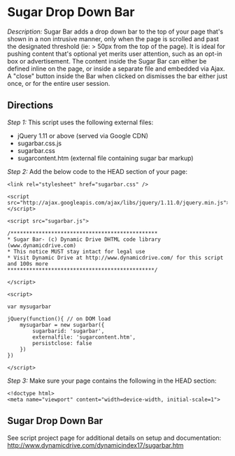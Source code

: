 # Sugar Drop Down Bar #

*Description:*  Sugar Bar adds a drop down bar to the top of your page that's shown in a non intrusive manner, only when the page is scrolled and past the designated threshold (ie: &gt; 50px from the top of the page). It is ideal for pushing content that's optional yet merits user attention, such as an opt-in box or advertisement. The content inside the Sugar Bar can either be defined inline on the page, or inside a separate file and embedded via Ajax. A "close" button inside the Bar when clicked on dismisses the bar either just once, or for the entire user session.

## Directions ##

*Step 1:* This script uses the following external files:

+ jQuery 1.11 or above (served via Google CDN)
+ sugarbar.css.js
+ sugarbar.css
+ sugarcontent.htm (external file containing sugar bar markup)

*Step 2:* Add the below code to the HEAD section of your page:

	<link rel="stylesheet" href="sugarbar.css" />
	
	<script src="http://ajax.googleapis.com/ajax/libs/jquery/1.11.0/jquery.min.js"></script>
	
	<script src="sugarbar.js">
	
	/***********************************************
	* Sugar Bar- (c) Dynamic Drive DHTML code library (www.dynamicdrive.com)
	* This notice MUST stay intact for legal use
	* Visit Dynamic Drive at http://www.dynamicdrive.com/ for this script and 100s more
	***********************************************/
	
	</script>
	
	<script>
	
	var mysugarbar
	
	jQuery(function(){ // on DOM load
		mysugarbar = new sugarbar({
			sugarbarid: 'sugarbar',
			externalfile: 'sugarcontent.htm',
			persistclose: false
		})
	})
	
	</script>

*Step 3:* Make sure your page contains the following in the HEAD section:

	<!doctype html>
	<meta name="viewport" content="width=device-width, initial-scale=1">


## Sugar Drop Down Bar ##

See script project page for additional details on setup and documentation: <http://www.dynamicdrive.com/dynamicindex17/sugarbar.htm>
